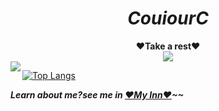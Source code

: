 

<h1 style="text-align:center;"><i> CouiourC</i> </h1> 

<div align="middle"><strong>❤Take a rest❤</strong></div>

<div align="middle">
<img src="https://profile-counter.glitch.me/couriourc/count.svg"/>
</div>

<img align="left" src="https://github-readme-stats.vercel.app/api?username=couriourc&show_icons=true&icon_color=CE1D2D&text_color=718096&bg_color=ffffff&hide_title=true" />


[![Top Langs](https://github-readme-stats.vercel.app/api/top-langs/?username=couriourc&layout=compact)](https://github.com/couriourc/github-readme-stats)



<i align="middle"><strong>Learn about me?see me in <a href="https://couriourc.github.io"><strong>❤My Inn❤</strong></a>~~</strong></i>
